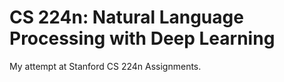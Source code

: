 # CS 224n: Natural Language Processing with Deep Learning

My attempt at Stanford CS 224n Assignments.
